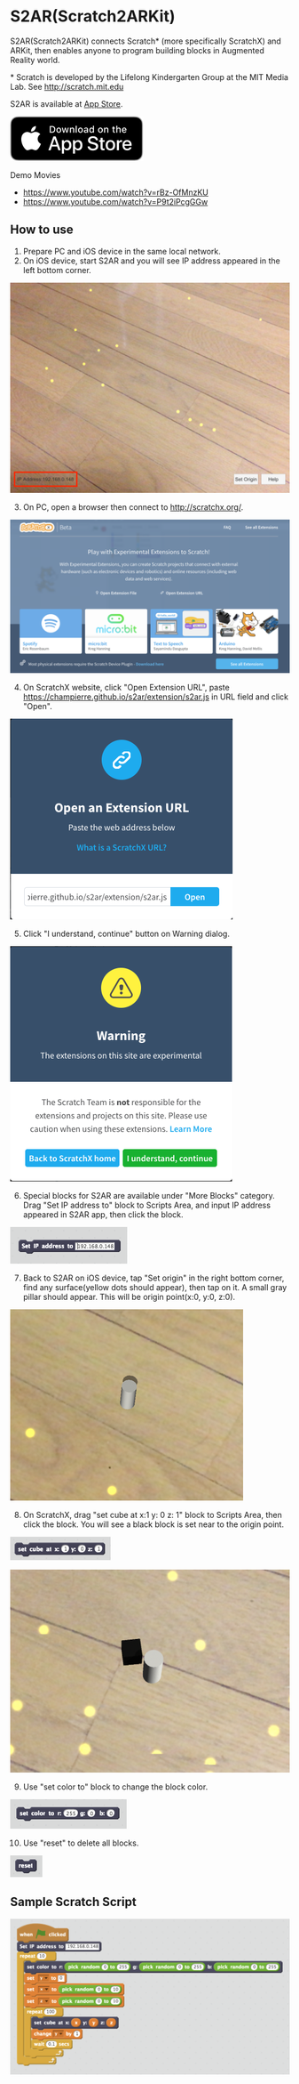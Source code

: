 # S2AR(Scratch2ARKit)

S2AR(Scratch2ARKit) connects Scratch* (more specifically ScratchX) and ARKit, then enables anyone to program building blocks in Augmented Reality world.

\* Scratch is developed by the Lifelong Kindergarten Group at the MIT Media Lab. See http://scratch.mit.edu

S2AR is available at [App Store](https://itunes.apple.com/jp/app/s2ar/id1316847947?mt=8).

[![](images/Download_on_the_App_Store_Badge_US-UK_RGB_blk_092917.svg)](https://itunes.apple.com/jp/app/s2ar/id1316847947?mt=8)

Demo Movies

- https://www.youtube.com/watch?v=rBz-OfMnzKU
- https://www.youtube.com/watch?v=P9t2iPcgGGw

## How to use

1. Prepare PC and iOS device in the same local network.
2. On iOS device, start S2AR and you will see IP address appeared in the left bottom corner.

  ![](images/ip_address.jpeg)

3. On PC, open a browser then connect to http://scratchx.org/.

  ![](images/scratchx.png)

4. On ScratchX website, click "Open Extension URL", paste https://champierre.github.io/s2ar/extension/s2ar.js in URL field and click "Open".

  ![](images/scratchx1.png)

5. Click "I understand, continue" button on Warning dialog.

  ![](images/scratchx2.png)

6. Special blocks for S2AR are available under "More Blocks" category. Drag "Set IP address to" block to Scripts Area, and input IP address appeared in S2AR app, then click the block.

  ![](images/set_ip_address.png)

7. Back to S2AR on iOS device, tap "Set origin" in the right bottom corner, find any surface(yellow dots should appear), then tap on it. A small gray pillar should appear. This will be origin point(x:0, y:0, z:0).

  ![](images/origin.png)

8. On ScratchX, drag "set cube at x:1 y: 0 z: 1" block to Scripts Area, then click the block. You will see a black block is set near to the origin point.

  ![](images/set_cube_at.png)

  ![](images/set_cube_s2ar.png)

9. Use "set color to" block to change the block color.

  ![](images/set_color.png)

10. Use "reset" to delete all blocks.

  ![](images/reset.png)

## Sample Scratch Script

![](images/random_tower_script.png)
